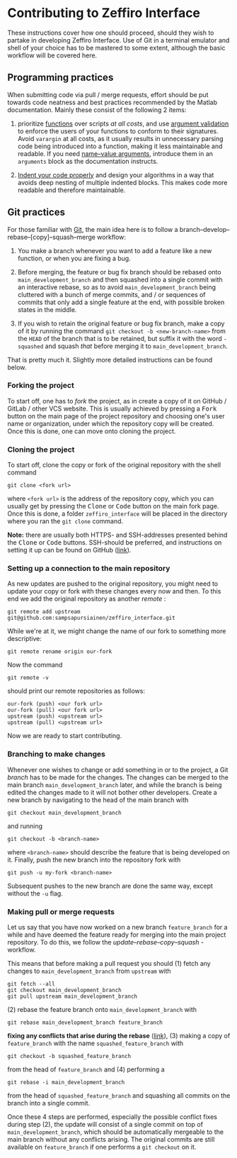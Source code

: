 # Contributing to Zeffiro Interface

These instructions cover how one should proceed, should they wish to partake in developing Zeffiro Interface. Use of Git in a terminal emulator and shell of your choice has to be mastered to some extent, although the basic workflow will be covered here.

## Programming practices

When submitting code via pull / merge requests, effort should be put towards
code neatness and best practices recommended by the Matlab documentation.
Mainly these consist of the following 2 items:

1. prioritize [functions] over scripts *at all costs*, and use [argument
   validation] to enforce the users of your functions to conform to their
   signatures. Avoid `varargin` at all costs, as it usually results in
   unnecessary parsing code being introduced into a function, making it less
   maintainable and readable. If you need [name–value arguments], introduce
   them in an `arguments` block as the documentation instructs.

2. [Indent your code properly][indent] and design your algorithms in a way that avoids
   deep nesting of multiple indented blocks. This makes code more readable and
   therefore maintainable.

[functions]: https://se.mathworks.com/help/matlab/functions.html

[argument validation]: https://se.mathworks.com/help/matlab/matlab_prog/function-argument-validation-1.html

[name–value arguments]: https://se.mathworks.com/help/matlab/matlab_prog/function-argument-validation-1.html#mw_24e8f864-2dbd-4e9d-9c7a-f1693b7500dc

[indent]: https://blogs.mathworks.com/community/2009/05/11/keep-your-code-readable-with-smart-indenting/

## Git practices

For those familiar with [Git], the main idea here is to follow a branch–develop–rebase–[copy]–squash–merge workflow:

1. You make a branch whenever you want to add a feature like a new function, or when you are fixing a bug.

2. Before merging, the feature or bug fix branch should be rebased onto `main_development_branch` and then squashed into a single commit with an interactive rebase, so as to avoid `main_development_branch` being cluttered with a bunch of merge commits, and / or sequences of commits that only add a single feature at the end, with possible broken states in the middle.

3. If you wish to retain the original feature or bug fix branch, make a copy of it by running the command `git checkout -b <new-branch-name>` from the `HEAD` of the branch that is to be retained, but suffix it with the word `-squashed` and squash *that* before merging it to `main_development_branch`.

That is pretty much it. Slightly more detailed instructions can be found below.

[Git]: https://git-scm.com/docs/gittutorial

### Forking the project

To start off, one has to *fork* the project, as in create a copy of it on GitHub / GitLab / other VCS website. This is usually achieved by pressing a <kbd>Fork</kbd> button on the main page of the project repository and choosing one's user name or organization, under which the repository copy will be created. Once this is done, one can move onto cloning the project.

### Cloning the project

To start off, clone the copy or fork of the original repository with the shell command

    git clone <fork url>

where `<fork url>` is the address of the repository copy, which you can usually get by pressing the <kbd>Clone</kbd> or <kbd>Code</kbd> button on the main fork page. Once this is done, a folder `zeffiro_interface` will be placed in the directory where you ran the `git clone` command.

**Note:** there are usually both HTTPS- and SSH-addresses presented behind the <kbd>Clone</kbd> or <kbd>Code</kbd> buttons. SSH-should be preferred, and instructions on setting it up can be found on GitHub ([link][ssh]).

[ssh]: https://docs.github.com/en/authentication/connecting-to-github-with-ssh

### Setting up a connection to the main repository

As new updates are pushed to the original repository, you might need to update your copy or fork with these changes every now and then. To this end we add the original repository as another *remote* :

    git remote add upstream git@github.com:sampsapursiainen/zeffiro_interface.git

While we're at it, we might change the name of our fork to something more descriptive:

    git remote rename origin our-fork

Now the command

    git remote -v

should print our remote repositories as follows:

    our-fork (push) <our fork url>
    our-fork (pull) <our fork url>
    upstream (push) <upstream url>
    upstream (pull) <upstream url>

Now we are ready to start contributing.

### Branching to make changes

Whenever one wishes to change or add something in or to the project, a Git *branch* has to be made for the changes. The changes can be merged to the main branch `main_development_branch` later, and while the branch is being edited the changes made to it will not bother other developers. Create a new branch by navigating to the head of the main branch with

    git checkout main_development_branch

and running

    git checkout -b <branch-name>

where `<branch-name>` should describe the feature that is being developed on it. Finally, push the new branch into the repository fork with

    git push -u my-fork <branch-name>

Subsequent pushes to the new branch are done the same way, except without the `-u` flag.

### Making pull or merge requests

Let us say that you have now worked on a new branch `feature_branch` for a while and have deemed the feature ready for merging into the main project repository. To do this, we follow the *update–rebase–copy–squash* -workflow.

This means that before making a pull request you should (1) fetch any changes to `main_development_branch` from `upstream` with

    git fetch --all
    git checkout main_development_branch
    git pull upstream main_development_branch

(2) rebase the feature branch onto `main_development_branch` with

    git rebase main_development_branch feature_branch

**fixing any conflicts that arise during the rebase** ([link][fixing-conflicts]), (3) making a copy of `feature_branch` with the name `squashed_feature_branch` with

    git checkout -b squashed_feature_branch

from the head of `feature_branch` and (4) performing a

    git rebase -i main_development_branch

from the head of `squashed_feature_branch` and squashing all commits on the branch into a single commit.

Once these 4 steps are performed, especially the possible conflict fixes during step (2), the update will consist of a single commit on top of `main_development_branch`, which should be automatically mergeable to the main branch without any conflicts arising. The original commits are still available on `feature_branch` if one performs a `git checkout` on it.

[fixing-conflicts]: https://docs.github.com/en/pull-requests/collaborating-with-pull-requests/addressing-merge-conflicts/resolving-a-merge-conflict-using-the-command-line
